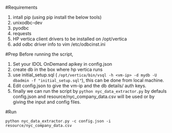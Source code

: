 
#Requirements
1. intall pip (using pip install the below tools)
2. unixodbc-dev
2. pyodbc
3. requests
4. HP vertica client drivers to be installed on /opt/vertica
5. add odbc driver info to vim /etc/odbcinst.ini 


#Prep
Before running the script,

1. Set your IDOL OnDemand apikey in config.json 
1. create db in the box where hp vertica runs
2. use initial_setup.sql ( `/opt/vertica/bin/vsql -h <vm-ip> -d mydb -U dbadmin -f "initial_setup.sql"`), this can be done from local machine.
3. Edit config.json to give the vm-ip and the db details/ auth keys.
4. finally we can run the script by `python nyc_data_extractor.py` 
by defauls config.json and resource/nyc_company_data.csv will be used
or by giving the input and config files.


#Run

```python nyc_data_extractor.py -c config.json -i resource/nyc_company_data.csv ```



